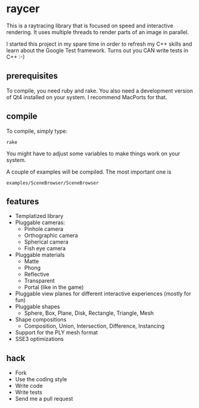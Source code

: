 # raycer

This is a raytracing library that is focused on speed and interactive rendering. It uses multiple threads to render parts of an image in parallel.

I started this project in my spare time in order to refresh my C++ skills and learn about the Google Test framework. Turns out you CAN write tests in C++ :-)

## prerequisites

To compile, you need ruby and rake. You also need a development version of Qt4 installed on your system. I recommend MacPorts for that.

## compile

To compile, simply type:

    rake

You might have to adjust some variables to make things work on your system.

A couple of examples will be compiled. The most important one is

    examples/SceneBrowser/SceneBrowser

## features

* Templatized library
* Pluggable cameras:
  * Pinhole camera
  * Orthographic camera
  * Spherical camera
  * Fish eye camera
* Pluggable materials
  * Matte
  * Phong
  * Reflective
  * Transparent
  * Portal (like in the game)
* Pluggable view planes for different interactive experiences (mostly for fun)
* Pluggable shapes
  * Sphere, Box, Plane, Disk, Rectangle, Triangle, Mesh
* Shape compositions
  * Composition, Union, Intersection, Difference, Instancing
* Support for the PLY mesh format
* SSE3 optimizations

## hack

* Fork
* Use the coding style
* Write code
* Write tests
* Send me a pull request
